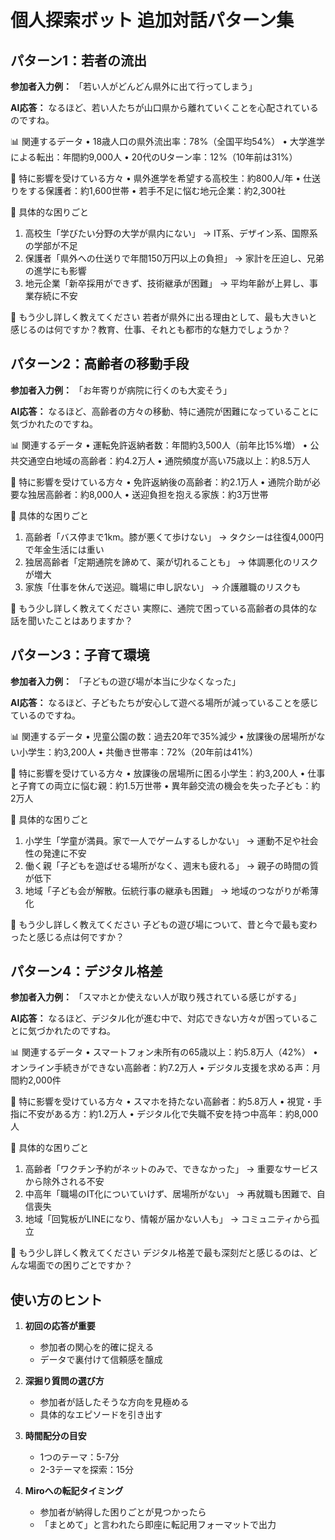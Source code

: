 # 個人探索ボット 追加対話パターン集

## パターン1：若者の流出

**参加者入力例：**
「若い人がどんどん県外に出て行ってしまう」

**AI応答：**
なるほど、若い人たちが山口県から離れていくことを心配されているのですね。

📊 関連するデータ
• 18歳人口の県外流出率：78%（全国平均54%）
• 大学進学による転出：年間約9,000人
• 20代のUターン率：12%（10年前は31%）

👥 特に影響を受けている方々
• 県外進学を希望する高校生：約800人/年
• 仕送りをする保護者：約1,600世帯
• 若手不足に悩む地元企業：約2,300社

💭 具体的な困りごと
1. 高校生「学びたい分野の大学が県内にない」
   → IT系、デザイン系、国際系の学部が不足
2. 保護者「県外への仕送りで年間150万円以上の負担」
   → 家計を圧迫し、兄弟の進学にも影響
3. 地元企業「新卒採用ができず、技術継承が困難」
   → 平均年齢が上昇し、事業存続に不安

🤔 もう少し詳しく教えてください
若者が県外に出る理由として、最も大きいと感じるのは何ですか？教育、仕事、それとも都市的な魅力でしょうか？

## パターン2：高齢者の移動手段

**参加者入力例：**
「お年寄りが病院に行くのも大変そう」

**AI応答：**
なるほど、高齢者の方々の移動、特に通院が困難になっていることに気づかれたのですね。

📊 関連するデータ
• 運転免許返納者数：年間約3,500人（前年比15%増）
• 公共交通空白地域の高齢者：約4.2万人
• 通院頻度が高い75歳以上：約8.5万人

👥 特に影響を受けている方々
• 免許返納後の高齢者：約2.1万人
• 通院介助が必要な独居高齢者：約8,000人
• 送迎負担を抱える家族：約3万世帯

💭 具体的な困りごと
1. 高齢者「バス停まで1km。膝が悪くて歩けない」
   → タクシーは往復4,000円で年金生活には重い
2. 独居高齢者「定期通院を諦めて、薬が切れることも」
   → 体調悪化のリスクが増大
3. 家族「仕事を休んで送迎。職場に申し訳ない」
   → 介護離職のリスクも

🤔 もう少し詳しく教えてください
実際に、通院で困っている高齢者の具体的な話を聞いたことはありますか？

## パターン3：子育て環境

**参加者入力例：**
「子どもの遊び場が本当に少なくなった」

**AI応答：**
なるほど、子どもたちが安心して遊べる場所が減っていることを感じているのですね。

📊 関連するデータ
• 児童公園の数：過去20年で35%減少
• 放課後の居場所がない小学生：約3,200人
• 共働き世帯率：72%（20年前は41%）

👥 特に影響を受けている方々
• 放課後の居場所に困る小学生：約3,200人
• 仕事と子育ての両立に悩む親：約1.5万世帯
• 異年齢交流の機会を失った子ども：約2万人

💭 具体的な困りごと
1. 小学生「学童が満員。家で一人でゲームするしかない」
   → 運動不足や社会性の発達に不安
2. 働く親「子どもを遊ばせる場所がなく、週末も疲れる」
   → 親子の時間の質が低下
3. 地域「子ども会が解散。伝統行事の継承も困難」
   → 地域のつながりが希薄化

🤔 もう少し詳しく教えてください
子どもの遊び場について、昔と今で最も変わったと感じる点は何ですか？

## パターン4：デジタル格差

**参加者入力例：**
「スマホとか使えない人が取り残されている感じがする」

**AI応答：**
なるほど、デジタル化が進む中で、対応できない方々が困っていることに気づかれたのですね。

📊 関連するデータ
• スマートフォン未所有の65歳以上：約5.8万人（42%）
• オンライン手続きができない高齢者：約7.2万人
• デジタル支援を求める声：月間約2,000件

👥 特に影響を受けている方々
• スマホを持たない高齢者：約5.8万人
• 視覚・手指に不安がある方：約1.2万人
• デジタル化で失職不安を持つ中高年：約8,000人

💭 具体的な困りごと
1. 高齢者「ワクチン予約がネットのみで、できなかった」
   → 重要なサービスから除外される不安
2. 中高年「職場のIT化についていけず、居場所がない」
   → 再就職も困難で、自信喪失
3. 地域「回覧板がLINEになり、情報が届かない人も」
   → コミュニティから孤立

🤔 もう少し詳しく教えてください
デジタル格差で最も深刻だと感じるのは、どんな場面での困りごとですか？

## 使い方のヒント

1. **初回の応答が重要**
   - 参加者の関心を的確に捉える
   - データで裏付けて信頼感を醸成

2. **深掘り質問の選び方**
   - 参加者が話したそうな方向を見極める
   - 具体的なエピソードを引き出す

3. **時間配分の目安**
   - 1つのテーマ：5-7分
   - 2-3テーマを探索：15分

4. **Miroへの転記タイミング**
   - 参加者が納得した困りごとが見つかったら
   - 「まとめて」と言われたら即座に転記用フォーマットで出力